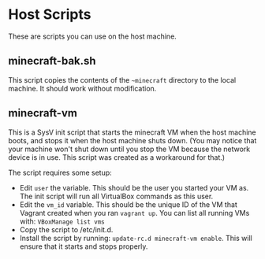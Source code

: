 Host Scripts
============

These are scripts you can use on the host machine.

minecraft-bak.sh
----------------
This script copies the contents of the `~minecraft` directory to the local
machine. It should work without modification.

minecraft-vm
------------

This is a SysV init script that starts the minecraft VM when the host machine
boots, and stops it when the host machine shuts down. (You may notice that your
machine won't shut down until you stop the VM because the network device is in
use. This script was created as a workaround for that.)

The script requires some setup:

   * Edit `user` the variable. This should be the user you started your VM as.
     The init script will run all VirtualBox commands as this user.
   * Edit the `vm_id` variable. This should be the unique ID of the VM that
     Vagrant created when you ran `vagrant up`. You can list all running VMs
     with: `VBoxManage list vms`
   * Copy the script to /etc/init.d.
   * Install the script by running: `update-rc.d minecraft-vm enable`. This
     will ensure that it starts and stops properly.
